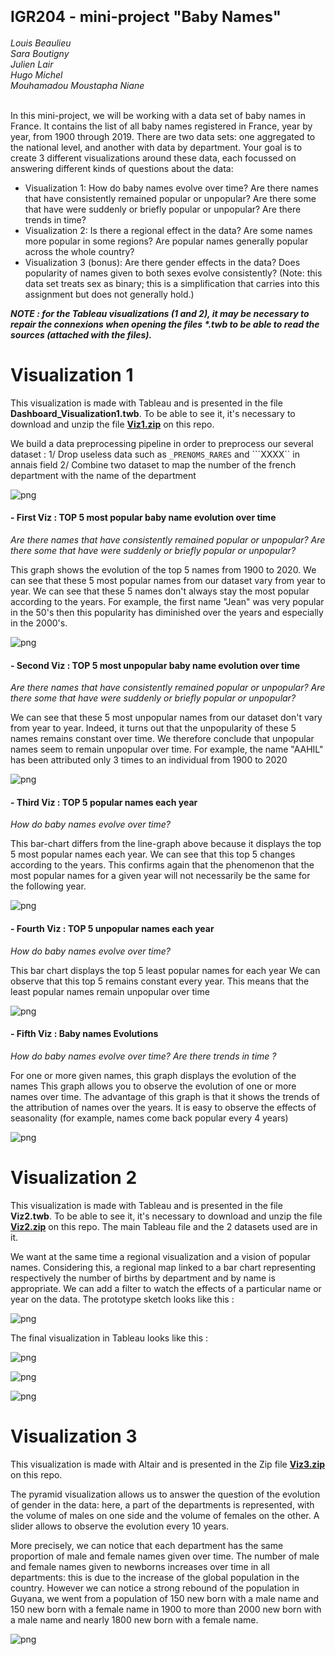 <h1><font size=5>IGR204 - mini-project "Baby Names"</font></h1>
<i>Louis Beaulieu<br>
Sara Boutigny<br>
Julien Lair<br>
Hugo Michel<br>
Mouhamadou Moustapha Niane<br><br></i>

<p>In this mini-project, we will be working with a data set of baby names in France. It contains the list of all baby names registered in France, year by year, from 1900 through 2019. There are two data sets: one aggregated to the national level, and another with data by department. Your goal is to create 3 different visualizations around these data, each focussed on answering different kinds of questions about the data:

- Visualization 1: How do baby names evolve over time? Are there names that have consistently remained popular or unpopular? Are there some that have were suddenly or briefly popular or unpopular? Are there trends in time?
- Visualization 2: Is there a regional effect in the data? Are some names more popular in some regions? Are popular names generally popular across the whole country?
- Visualization 3 (bonus): Are there gender effects in the data? Does popularity of names given to both sexes evolve consistently? (Note: this data set treats sex as binary; this is a simplification that carries into this assignment but does not generally hold.)</p>

<i><b>NOTE : for the Tableau visualizations (1 and 2), it may be necessary to repair the connexions when opening the files *.twb to be able to read the sources (attached with the files).</b></i>

<h1>Visualization 1</h1>

This visualization is made with Tableau and is presented in the file <b>Dashboard_Visualization1.twb</b>. To be able to see it, it's necessary to download and unzip the file <b><a href="https://github.com/lbeaulieu-git/baby_names/raw/main/Viz1.zip">Viz1.zip</a></b> on this repo.

We build a data preprocessing pipeline in order to preprocess our several dataset : 
1/ Drop useless data such as ``_PRENOMS_RARES`` and ```XXXX`` in annais field
2/ Combine two dataset to map the number of the french department with the name of the department

![png](data_preprocess_pipeline.png)

#### - First Viz : TOP 5 most popular baby name evolution over time
_Are there names that have consistently remained popular or unpopular?_
_Are there some that have were suddenly or briefly popular or unpopular?_

This graph shows the evolution of the top 5 names from 1900 to 2020. 
We can see that these 5 most popular names from our dataset vary from year to year.
We can see that these 5 names don't always stay the most popular according to the years. For example, the first name "Jean" was very popular in the 50's then this popularity has diminished over the years and especially in the 2000's.

![png](Viz1-1.png)

#### - Second Viz : TOP 5 most unpopular baby name evolution over time
_Are there names that have consistently remained popular or unpopular?_
_Are there some that have were suddenly or briefly popular or unpopular?_

We can see that these 5 most unpopular names from our dataset don't vary from year to year. 
Indeed, it turns out that the unpopularity of these 5 names remains constant over time. We therefore conclude that unpopular names seem to remain unpopular over time. For example, the name "AAHIL" has been attributed only 3 times to an individual from 1900 to 2020

![png](Viz1-2.png)

#### - Third Viz : TOP 5 popular names each year
_How do baby names evolve over time?_

This bar-chart differs from the line-graph above because it displays the top 5 most popular names each year. 
We can see that this top 5 changes according to the years. This confirms again that the phenomenon that the most popular names for a given year will not necessarily be the same for the following year. 

![png](Viz1-3.png)

#### - Fourth Viz : TOP 5 unpopular names each year
_How do baby names evolve over time?_

This bar chart displays the top 5 least popular names for each year
We can observe that this top 5 remains constant every year. This means that the least popular names remain unpopular over time

![png](Viz1-4.png)

#### - Fifth Viz : Baby names Evolutions
_How do baby names evolve over time?_
_Are there trends in time ?_

For one or more given names, this graph displays the evolution of the names
This graph allows you to observe the evolution of one or more names over time. 
The advantage of this graph is that it shows the trends of the attribution of names over the years. It is easy to observe the effects of seasonality (for example, names come back popular every 4 years)

![png](Viz1-5.png)

<h1>Visualization 2</h1>

This visualization is made with Tableau and is presented in the file <b>Viz2.twb</b>. To be able to see it, it's necessary to download and unzip the file <b><a href="https://github.com/lbeaulieu-git/baby_names/raw/main/Viz2.zip">Viz2.zip</a></b> on this repo. The main Tableau file and the 2 datasets used are in it.
  
We want at the same time a regional visualization and a vision of popular names. Considering this, a regional map linked to a bar chart representing respectively the number of births by department and by name is appropriate. We can add a filter to watch the effects of a particular name or year on the data.
The prototype sketch looks like this :

![png](viz2-sketch.jpg)
  
The final visualization in Tableau looks like this :
  
![png](viz2-1.png)
  
![png](viz2-2.png)
  
![png](viz2-3.png)


<h1>Visualization 3</h1>

This visualization is made with Altair and is presented in the Zip file <b><a href="https://github.com/lbeaulieu-git/baby_names/raw/main/Viz3.zip">Viz3.zip</a></b> on this repo.

The pyramid visualization allows us to answer the question of the evolution of gender in the data: here, a part of the departments is represented, with the volume of males on one side and the volume of females on the other. A slider allows to observe the evolution every 10 years.

More precisely, we can notice that each department has the same proportion of male and female names given over time. The number of male and female names given to newborns increases over time in all departments: this is due to the increase of the global population in the country. However we can notice a strong rebound of the population in Guyana, we went from a population of 150 new born with a male name and 150 new born with a female name in 1900 to more than 2000 new born with a male name and nearly 1800 new born with a female name.

![png](Viz3-1.png)

